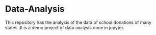 # Data-Analysis
This repository has the analysis of the data of school donations of many states. It is a demo project of data analysis done in jupyter.
